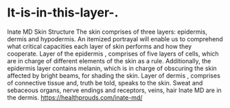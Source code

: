 # It-is-in-this-layer-.
Inate MD  Skin Structure The skin comprises of three layers: epidermis, dermis and hypodermis. An itemized portrayal will enable us to comprehend what critical capacities each layer of skin performs and how they cooperate. Layer of the epidermis , comprises of five layers of cells, which are in charge of different elements of the skin as a rule. Additionally, the epidermis layer contains melanin, which is in charge of obscuring the skin affected by bright beams, for shading the skin. Layer of dermis , comprises of connective tissue and, truth be told, speaks to the skin. Sweat and sebaceous organs, nerve endings and receptors, veins, hair Inate MD are in the dermis. https://healthprouds.com/inate-md/
